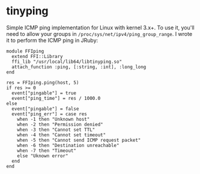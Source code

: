 tinyping
========

Simple ICMP ping implementation for Linux with kernel 3.x+. To use it, you'll need to allow your groups in `/proc/sys/net/ipv4/ping_group_range`. I wrote it to perform the ICMP ping in JRuby:
```
module FFIping
  extend FFI::Library
  ffi_lib "/usr/local/lib64/libtinyping.so"
  attach_function :ping, [:string, :int], :long_long
end

res = FFIping.ping(host, 5)
if res >= 0
  event["pingable"] = true
  event["ping_time"] = res / 1000.0
else
  event["pingable"] = false
  event["ping_err"] = case res
    when -1 then "Unknown host"
    when -2 then "Permission denied"
    when -3 then "Cannot set TTL"
    when -4 then "Cannot set timeout"
    when -5 then "Cannot send ICMP request packet"
    when -6 then "Destination unreachable"
    when -7 then "Timeout"
    else "Uknown error"
  end
end
```
